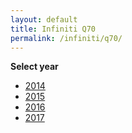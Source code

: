 ```yaml
---
layout: default
title: Infiniti Q70
permalink: /infiniti/q70/
---
```

**Select year**

- [2014](/infiniti/q70/2014/)
- [2015](/infiniti/q70/2015/)
- [2016](/infiniti/q70/2016/)
- [2017](/infiniti/q70/2017/)